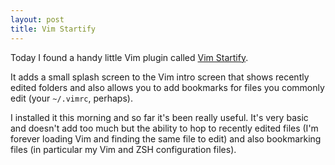 ```yaml
---
layout: post
title: Vim Startify
---
```


Today I found a handy little Vim plugin called [Vim Startify](https://github.com/mhinz/vim-startify).

It adds a small splash screen to the Vim intro screen that shows recently edited folders and also allows you to add bookmarks for files you commonly edit (your `~/.vimrc`, perhaps).

I installed it this morning and so far it's been really useful. It's very basic and doesn't add too much but the ability to hop to recently edited files (I'm forever loading Vim and finding the same file to edit) and also bookmarking files (in particular my Vim and ZSH configuration files).
